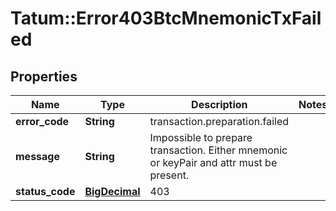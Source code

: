 # Tatum::Error403BtcMnemonicTxFailed

## Properties
Name | Type | Description | Notes
------------ | ------------- | ------------- | -------------
**error_code** | **String** | transaction.preparation.failed | 
**message** | **String** | Impossible to prepare transaction. Either mnemonic or keyPair and attr must be present. | 
**status_code** | [**BigDecimal**](BigDecimal.md) | 403 | 

